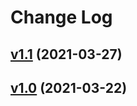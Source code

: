 # Change Log

## [v1.1](https://github.com/thewizardplusplus/go-code-runner/tree/v1.1) (2021-03-27)

## [v1.0](https://github.com/thewizardplusplus/go-code-runner/tree/v1.0) (2021-03-22)

